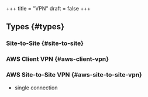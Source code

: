+++
title = "VPN"
draft = false
+++

## Types {#types}


### Site-to-Site {#site-to-site}


### AWS Client VPN {#aws-client-vpn}


### AWS Site-to-Site VPN {#aws-site-to-site-vpn}

-   single connection
